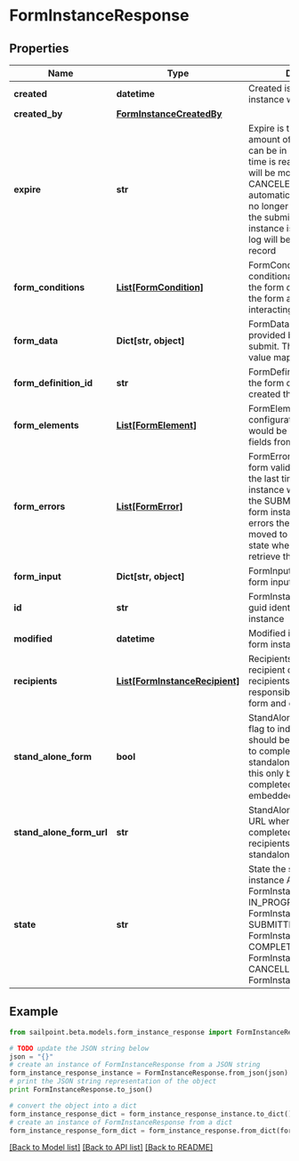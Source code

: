 # FormInstanceResponse


## Properties
Name | Type | Description | Notes
------------ | ------------- | ------------- | -------------
**created** | **datetime** | Created is the date the form instance was assigned | [optional] 
**created_by** | [**FormInstanceCreatedBy**](FormInstanceCreatedBy.md) |  | [optional] 
**expire** | **str** | Expire is the maximum amount of time that a form can be in progress. After this time is reached then the form will be moved to a CANCELED state automatically. The user will no longer be able to complete the submission. When a form instance is expires an audit log will be generated for that record | [optional] 
**form_conditions** | [**List[FormCondition]**](FormCondition.md) | FormConditions is the conditional logic that modify the form dynamically modify the form as the recipient is interacting out the form | [optional] 
**form_data** | **Dict[str, object]** | FormData is the data provided by the form on submit. The data is in a key -&gt; value map | [optional] 
**form_definition_id** | **str** | FormDefinitionID is the id of the form definition that created this form | [optional] 
**form_elements** | [**List[FormElement]**](FormElement.md) | FormElements is the configuration of the form, this would be a repeat of the fields from the form-config | [optional] 
**form_errors** | [**List[FormError]**](FormError.md) | FormErrors is an array of form validation errors from the last time the form instance was transitioned to the SUBMITTED state. If the form instance had validation errors then it would be moved to the IN PROGRESS state where the client can retrieve these errors | [optional] 
**form_input** | **Dict[str, object]** | FormInput is an object of form input labels to value | [optional] 
**id** | **str** | FormInstanceID is a unique guid identifying this form instance | [optional] 
**modified** | **datetime** | Modified is the last date the form instance was modified | [optional] 
**recipients** | [**List[FormInstanceRecipient]**](FormInstanceRecipient.md) | Recipients references to the recipient of a form. The recipients are those who are responsible for filling out a form and completing it | [optional] 
**stand_alone_form** | **bool** | StandAloneForm is a boolean flag to indicate if this form should be available for users to complete via the standalone form UI or should this only be available to be completed by as an embedded form | [optional] [default to False]
**stand_alone_form_url** | **str** | StandAloneFormURL is the URL where this form may be completed by the designated recipients using the standalone form UI | [optional] 
**state** | **str** | State the state of the form instance ASSIGNED FormInstanceStateAssigned IN_PROGRESS FormInstanceStateInProgress SUBMITTED FormInstanceStateSubmitted COMPLETED FormInstanceStateCompleted CANCELLED FormInstanceStateCancelled | [optional] 

## Example

```python
from sailpoint.beta.models.form_instance_response import FormInstanceResponse

# TODO update the JSON string below
json = "{}"
# create an instance of FormInstanceResponse from a JSON string
form_instance_response_instance = FormInstanceResponse.from_json(json)
# print the JSON string representation of the object
print FormInstanceResponse.to_json()

# convert the object into a dict
form_instance_response_dict = form_instance_response_instance.to_dict()
# create an instance of FormInstanceResponse from a dict
form_instance_response_form_dict = form_instance_response.from_dict(form_instance_response_dict)
```
[[Back to Model list]](../README.md#documentation-for-models) [[Back to API list]](../README.md#documentation-for-api-endpoints) [[Back to README]](../README.md)


